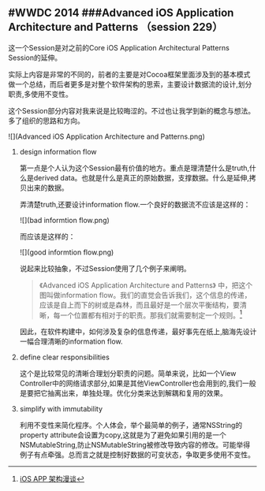 #WWDC 2014 
###Advanced iOS Application Architecture and Patterns （session 229）
--

这一个Session是对之前的Core iOS Application Architectural Patterns Session的延伸。

实际上内容是非常的不同的，前者的主要是对Cocoa框架里面涉及到的基本模式做一个总结，而后者更多是对整个软件架构的思索，主要设计数据流的设计,划分职责,多使用不变性。

这个Session部分内容对我来说是比较晦涩的。不过也让我学到新的概念与想法。多了组织的思路和方向。

![](Advanced iOS Application Architecture and Patterns.png)


1. design information flow  
   
   第一点是个人认为这个Session最有价值的地方。重点是理清楚什么是truth,什么是derived data。也就是什么是真正的原始数据，支撑数据。什么是延伸,拷贝出来的数据。
   
   弄清楚truth,还要设计information flow.一个良好的数据流不应该是这样的：
   
   ![](bad informtion flow.png)
   
   而应该是这样的：
   
   ![](good informtion flow.png)
   
   说起来比较抽象，不过Session使用了几个例子来阐明。
   > 《Advanced iOS Application Architecture and Patterns》 中，把这个图叫做information flow。我们的直觉会告诉我们，这个信息的传递，应该是自上而下的树或是森林，而且最好是一个层次平衡结构，要清晰，每一个位置都有相对于的职责。那我们就需要制定一个规则。[^1]
   
   因此，在软件构建中，如何涉及复杂的信息传递，最好事先在纸上,脑海先设计一幅合理清晰的information flow.
  
2. define clear responsibilities
   
   这个是比较常见的清晰合理划分职责的问题。简单来说，比如一个View Controller中的网络请求部分,如果是其他ViewController也会用到的,我们一般是要把它抽离出来，单独处理。优化分类来达到解耦和复用的效果。
   
3. simplify with immutability

   利用不变性来简化程序。个人体会，举个最简单的例子，通常NSString的property attribute会设置为copy,这就是为了避免如果引用的是一个NSMutableString,防止NSMutableString被修改导致内容的修改。可能举得例子有点牵强。总而言之就是控制好数据的可变状态，争取更多使用不变性。

   
   
   
   [^1]: [iOS APP 架构漫谈](http://studentdeng.github.io/blog/2014/08/29/ios-architecture/) 
